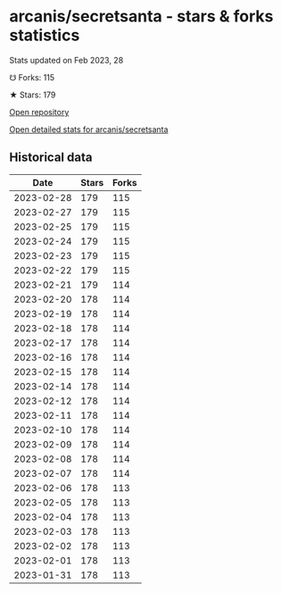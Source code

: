 # arcanis/secretsanta - stars & forks statistics

Stats updated on Feb 2023, 28

☋ Forks: 115

★ Stars: 179

[Open repository](https://github.com/arcanis/secretsanta)

[Open detailed stats for arcanis/secretsanta](https://reviewgithub.com/rep/arcanis/secretsanta)

## Historical data
| Date | Stars | Forks |
|------|-------|-------|
| 2023-02-28 | 179 | 115 | 
| 2023-02-27 | 179 | 115 | 
| 2023-02-25 | 179 | 115 | 
| 2023-02-24 | 179 | 115 | 
| 2023-02-23 | 179 | 115 | 
| 2023-02-22 | 179 | 115 | 
| 2023-02-21 | 179 | 114 | 
| 2023-02-20 | 178 | 114 | 
| 2023-02-19 | 178 | 114 | 
| 2023-02-18 | 178 | 114 | 
| 2023-02-17 | 178 | 114 | 
| 2023-02-16 | 178 | 114 | 
| 2023-02-15 | 178 | 114 | 
| 2023-02-14 | 178 | 114 | 
| 2023-02-12 | 178 | 114 | 
| 2023-02-11 | 178 | 114 | 
| 2023-02-10 | 178 | 114 | 
| 2023-02-09 | 178 | 114 | 
| 2023-02-08 | 178 | 114 | 
| 2023-02-07 | 178 | 114 | 
| 2023-02-06 | 178 | 113 | 
| 2023-02-05 | 178 | 113 | 
| 2023-02-04 | 178 | 113 | 
| 2023-02-03 | 178 | 113 | 
| 2023-02-02 | 178 | 113 | 
| 2023-02-01 | 178 | 113 | 
| 2023-01-31 | 178 | 113 | 

